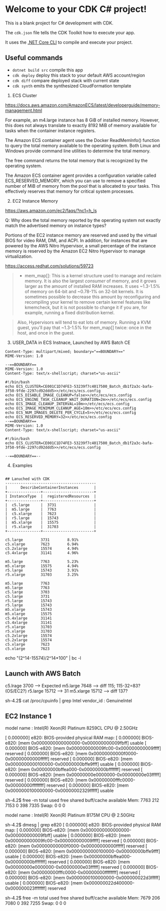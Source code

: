 # Welcome to your CDK C# project!

This is a blank project for C# development with CDK.

The `cdk.json` file tells the CDK Toolkit how to execute your app.

It uses the [.NET Core CLI](https://docs.microsoft.com/dotnet/articles/core/) to compile and execute your project.

## Useful commands

* `dotnet build src` compile this app
* `cdk deploy`       deploy this stack to your default AWS account/region
* `cdk diff`         compare deployed stack with current state
* `cdk synth`        emits the synthesized CloudFormation template

1. ECS Cluster 

https://docs.aws.amazon.com/AmazonECS/latest/developerguide/memory-management.html

For example, an m4.large instance has 8 GiB of installed memory. However, this does not always translate to exactly 8192 MiB of memory available for tasks when the container instance registers.

The Amazon ECS container agent uses the Docker ReadMemInfo() function to query the total memory available to the operating system. Both Linux and Windows provide command line utilities to determine the total memory.

The free command returns the total memory that is recognized by the operating system.

The Amazon ECS container agent provides a configuration variable called ECS_RESERVED_MEMORY, which you can use to remove a specified number of MiB of memory from the pool that is allocated to your tasks. This effectively reserves that memory for critical system processes.

2. EC2 Instance Memory

https://aws.amazon.com/ec2/faqs/?nc1=h_ls

Q: Why does the total memory reported by the operating system not exactly match the advertised memory on instance types?

Portions of the EC2 instance memory are reserved and used by the virtual BIOS for video RAM, DMI, and ACPI. In addition, for instances that are powered by the AWS Nitro Hypervisor, a small percentage of the instance memory is reserved by the Amazon EC2 Nitro Hypervisor to manage virtualization.

https://access.redhat.com/solutions/59723

> * mem_map[]: This is a kernel structure used to manage and reclaim memory. It is also the largest _consumer_ of memory, and it grows larger as the amount of installed RAM increases. It uses ~1.3-1.5% of memory on 64-bit and ~0.78-1% on 32-bit kernels. It is sometimes possible to decrease this amount by reconfiguring and recompiling your kernel to remove certain kernel features like kmemcheck, but it is not possible to change it if you are, for example, running a fixed distribution kernel.

> Also, Hypervisors will tend to eat lots of memory. Running a KVM guest, you'll pay that ~1.3-1.5% for mem_map[] twice: once in the host, and once in the guest.

3. USER_DATA in ECS Instnace, Launched by AWS Batch CE

```
Content-Type: multipart/mixed; boundary="==BOUNDARY==" 
MIME-Version: 1.0 

--==BOUNDARY== 
MIME-Version: 1.0 
Content-Type: text/x-shellscript; charset="us-ascii"

#!/bin/bash 
echo ECS_CLUSTER=CE001C1D74FE3-53239f7c4017500_Batch_db1f2a3c-bafa-3f50-9fde-2297cd92ddd5>>/etc/ecs/ecs.config 
echo ECS_DISABLE_IMAGE_CLEANUP=false>>/etc/ecs/ecs.config 
echo ECS_ENGINE_TASK_CLEANUP_WAIT_DURATION=2m>>/etc/ecs/ecs.config 
echo ECS_IMAGE_CLEANUP_INTERVAL=10m>>/etc/ecs/ecs.config 
echo ECS_IMAGE_MINIMUM_CLEANUP_AGE=10m>>/etc/ecs/ecs.config 
echo ECS_NUM_IMAGES_DELETE_PER_CYCLE=5>>/etc/ecs/ecs.config
echo ECS_RESERVED_MEMORY=32>>/etc/ecs/ecs.config
--==BOUNDARY==
MIME-Version: 1.0
Content-Type: text/x-shellscript; charset="us-ascii"

#!/bin/bash
echo ECS_CLUSTER=CE001C1D74FE3-53239f7c4017500_Batch_db1f2a3c-bafa-3f50-9fde-2297cd92ddd5>>/etc/ecs/ecs.config

--==BOUNDARY==--
```

4. Examples 

```

## Lanuched with CDK
-----------------------------------------
|      DescribeContainerInstances       |
+---------------+-----------------------+
| InstanceType  |  registeredResources  |
+---------------+-----------------------+
|  c5.large     |  3731                 |
|  m5.large     |  7763                 |
|  c5.xlarge    |  7623                 |
|  r5.large     |  15743                |
|  m5.xlarge    |  15575                |
|  r5.xlarge    |  31703                |
+---------------+-----------------------+

```
```
c5.large        3731        8.91%
c5.xlarge       7623        6.94%
c5.2xlarge      15574       4.94%
c5.4xlarge      31141       4.96%

m5.large        7763        5.23%
m5.xlarge       15575       4.94%
r5.large        15743       3.91%
r5.xlarge       31703       3.25%
```

```
m5.large        7763
m5.large        7763
c5.large        3703
c5.large        3731
r5.large        15743
r5.large        15743
m5.xlarge       15743
m5.xlarge       15575
c5.4xlarge      31141
c5.4xlarge      31141
r5.xlarge       31703
r5.xlarge       31703
c5.2xlarge      15574
c5.2xlarge      15574
c5.xlarge       7623
c5.xlarge       7623
```

echo "(2^14-15574)/2^14*100" | bc -l

## Launch with AWS Batch

c5.lrage        3700  --> Expected
m5.large        7648  --> diff 115; 115-32=83? (OS/EC2?)
r5.large        15712 --> 31
m5.xlarge       15712 --> diff 137?


sh-4.2$ cat /proc/cpuinfo | grep Intel
vendor_id	: GenuineIntel

## EC2 Instance 1
model name	: Intel(R) Xeon(R) Platinum 8259CL CPU @ 2.50GHz

[    0.000000] e820: BIOS-provided physical RAM map:
[    0.000000] BIOS-e820: [mem 0x0000000000000000-0x000000000009fbff] usable
[    0.000000] BIOS-e820: [mem 0x000000000009fc00-0x000000000009ffff] reserved
[    0.000000] BIOS-e820: [mem 0x00000000000f0000-0x00000000000fffff] reserved
[    0.000000] BIOS-e820: [mem 0x0000000000100000-0x00000000bffe9fff] usable
[    0.000000] BIOS-e820: [mem 0x00000000bffea000-0x00000000bfffffff] reserved
[    0.000000] BIOS-e820: [mem 0x00000000e0000000-0x00000000e03fffff] reserved
[    0.000000] BIOS-e820: [mem 0x00000000fffc0000-0x00000000ffffffff] reserved
[    0.000000] BIOS-e820: [mem 0x0000000100000000-0x00000002329fffff] usable

sh-4.2$ free -m
              total        used        free      shared  buff/cache   available
Mem:           7763         212        7153           0         398        7335
Swap:             0           0           0

model name	: Intel(R) Xeon(R) Platinum 8175M CPU @ 2.50GHz

sh-4.2$ dmesg | grep e820
[    0.000000] e820: BIOS-provided physical RAM map:
[    0.000000] BIOS-e820: [mem 0x0000000000000000-0x000000000009fbff] usable
[    0.000000] BIOS-e820: [mem 0x000000000009fc00-0x000000000009ffff] reserved
[    0.000000] BIOS-e820: [mem 0x00000000000f0000-0x00000000000fffff] reserved
[    0.000000] BIOS-e820: [mem 0x0000000000100000-0x00000000bffe9fff] usable
[    0.000000] BIOS-e820: [mem 0x00000000bffea000-0x00000000bfffffff] reserved
[    0.000000] BIOS-e820: [mem 0x00000000e0000000-0x00000000e03fffff] reserved
[    0.000000] BIOS-e820: [mem 0x00000000fffc0000-0x00000000ffffffff] reserved
[    0.000000] BIOS-e820: [mem 0x0000000100000000-0x000000022d3fffff] usable
[    0.000000] BIOS-e820: [mem 0x000000022d400000-0x000000023fffffff] reserved

sh-4.2$ free -m
              total        used        free      shared  buff/cache   available
Mem:           7679         206        7080           0         392        7255
Swap:             0           0           0
